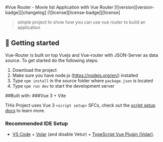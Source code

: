 #Vue Router - Movie list Application with Vue Router 
[![version][version-badge]][changelog] [![license][license-badge]][license]

> simple project to show how you can use vue router to build an application

## :rocket: Getting started

Vue-Router is built on top Vuejs and Vue-router with JSON-Server as data source. To get started do the following steps:

1. Download the project
2. Make sure you have node.js (https://nodejs.org/en/) installed
3. Type `npm install` in the source folder where `package.json` is located
4. Type `npm run dev` to start the development server


##Built with:
###Vue 3 + Vite

THis Project uses Vue 3 `<script setup>` SFCs, check out the [script setup docs](https://v3.vuejs.org/api/sfc-script-setup.html#sfc-script-setup) to learn more.

### Recommended IDE Setup

- [VS Code](https://code.visualstudio.com/) + [Volar](https://marketplace.visualstudio.com/items?itemName=Vue.volar) (and disable Vetur) + [TypeScript Vue Plugin (Volar)](https://marketplace.visualstudio.com/items?itemName=Vue.vscode-typescript-vue-plugin).
